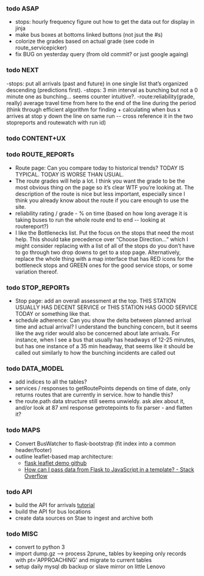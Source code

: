 ### todo ASAP 
[/]:# (todo ASAP)
- stops: hourly frequency figure out how to get the data out for display in jinja
- make bus boxes at bottoms linked buttons (not jsut the #s)
- colorize the grades based on actual grade (see code in route_servicepicker)
- fix BUG on yesterday query (from old commit? or just google againg)


### todo NEXT 
[/]:# (todo DEPLOY+TESTING)
-stops: put all arrivals (past and future) in one single list that’s organized descending (predictions first).
-stops: 3 min interval as bunching but not a 0 minute one as bunching… seems counter intuitive?.
-route:reliability(grade, really) average travel time from here to the end of the line during the period (think through efficient algorithm for finding + calculating when bus x arrives at stop y down the line on same run -- cross reference it in the two stopreports and routewatch with run id)

### todo CONTENT+UX
[/]:# (todo CONTENT+UX)

### todo ROUTE_REPORTs
[/]:# (todo ROUTE_REPORTs)
- Route page: Can you compare today to historical trends? TODAY IS TYPICAL. TODAY IS WORSE THAN USUAL.
- The route grades will help a lot. I think you want the grade to be the most obvious thing on the page so it’s clear WTF you’re looking at. The description of the route is nice but less important, especially since I think you already know about the route if you care enough to use the site.
- reliability rating / grade - % on time (based on how long average it is taking buses to run the whole route end to end -- looking at routereport?)
- I like the Bottlenecks list. Put the focus on the stops that need the most help. This should take precedence over “Choose Direction…” which I might consider replacing with a list of all of the stops do you don’t have to go through two drop downs to get to a stop page. Alternatively, replace the whole thing with a map interface that has RED icons for the bottleneck stops and GREEN ones for the good service stops, or some variation thereof.

### todo STOP_REPORTs
[/]:# (todo STOP_REPORTs)
- Stop page: add an overall assessment at the top. THIS STATION USUALLY HAS DECENT SERVICE or THIS STATION HAS GOOD SERVICE TODAY or something like that.
- schedule adherence: Can you show the delta between planned arrival time and actual arrival? I understand the bunching concern, but it seems like the avg rider would also be concerned about late arrivals. For instance, when I see a bus that usually has headways of 12-25 minutes, but has one instance of a 35 min headway, that seems like it should be called out similarly to how the bunching incidents are called out

### todo DATA_MODEL
[/]:# (todo DATA_MODEL)
- add indices to all the tables?
- services / responses to getRoutePoints depends on time of date, only returns routes that are currently in service. how to handle this?
- the route.path data structure still seems unwieldy. ask alex about it, and/or look at 87 xml response getrotepoints to fix parser - and flatten it?

### todo MAPS
[/]:# (todo MAPS)
- Convert BusWatcher to flask-bootstrap (fit index into a common header/footer)
- outline leaflet-based map architecture:
    - [flask leaflet demo github](adwhit/flask-leaflet-demo)
    - [How can I pass data from Flask to JavaScript in a template? - Stack Overflow](https://stackoverflow.com/questions/11178426/how-can-i-pass-data-from-flask-to-javascript-in-a-template)

### todo API
[/]:# (todo API)
- build the API for arrivals [tutorial](https://programminghistorian.org/en/lessons/creating-apis-with-python-and-flask)
- build the API for bus locations
- create data sources on Stae to ingest and archive both


### todo MISC
[/]:# (todo FUTURE)
- convert to python 3
- import dump.gz --> process 2prune_ tables by keeping only records with pt='APPROACHING' and migrate to current tables
- setup daily mysql db backup or slave mirror on little Lenovo
